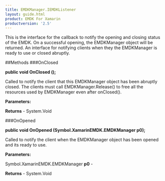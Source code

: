 ```yaml
---
title: EMDKManager.IEMDKListener
layout: guide.html
product: EMDK For Xamarin 
productversion: '2.5' 
---
```

This is the interface for the callback to notify the opening and closing status of the EMDK. On a successful opening, the EMDKManager object will be returned. An interface for notifying clients when they the EMDKManager is ready to use or closed abruptly.
    

##Methods
###OnClosed

**public void OnClosed ();**

Called to notify the client that this EMDKManager object has been abruptly closed. The clients must call EMDKManager.Release() to free all the resources used by EMDKManager even after onClosed(). 
        

**Parameters:**

**Returns** - System.Void

###OnOpened

**public void OnOpened (Symbol.XamarinEMDK.EMDKManager p0);**

Called to notify the client when the EMDKManager object has been opened and its ready to use.

**Parameters:**

Symbol.XamarinEMDK.EMDKManager **p0**  - 
        

**Returns** - System.Void

